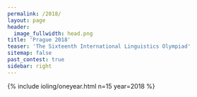 ```yaml
---
permalink: /2018/
layout: page
header:
  image_fullwidth: head.png
title: 'Prague 2018'
teaser: 'The Sixteenth International Linguistics Olympiad'
sitemap: false
past_contest: true
sidebar: right
---
```


{% include ioling/oneyear.html n=15 year=2018 %}